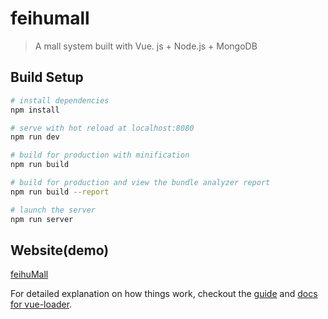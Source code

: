 # feihumall

> A mall system built with Vue. js + Node.js + MongoDB

## Build Setup

``` bash
# install dependencies
npm install

# serve with hot reload at localhost:8080
npm run dev

# build for production with minification
npm run build

# build for production and view the bundle analyzer report
npm run build --report

# launch the server
npm run server
```
## Website(demo)

[feihuMall](http://dev.feihu1996.cn 'feihuMall')

For detailed explanation on how things work, checkout the [guide](http://vuejs-templates.github.io/webpack/) and [docs for vue-loader](http://vuejs.github.io/vue-loader).
